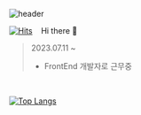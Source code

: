 ![header](https://capsule-render.vercel.app/api?type=waving&text=About%20%ME&fontColor=ffffff&fontAlignY=40)

[![Hits](https://hits.seeyoufarm.com/api/count/incr/badge.svg?url=https%3A%2F%2Fgithub.com%2Fyiminwook&count_bg=%2379C83D&title_bg=%23555555&icon=github.svg&icon_color=%23E7E7E7&title=GitHub&edge_flat=false)](https://hits.seeyoufarm.com) 
   &nbsp;&nbsp; Hi there 👋

> 2023.07.11 ~
>
> - FrontEnd 개발자로 근무중

<br />

[![Top Langs](https://github-readme-stats.vercel.app/api/top-langs/?username=yiminwook&layout=donut)](https://github.com/yiminwook/github-readme-stats)
<!-- ![Anurag's GitHub stats](https://github-readme-stats.vercel.app/api?username=yiminwook&show_icons=true&ring_color=7600bc)

 -->

